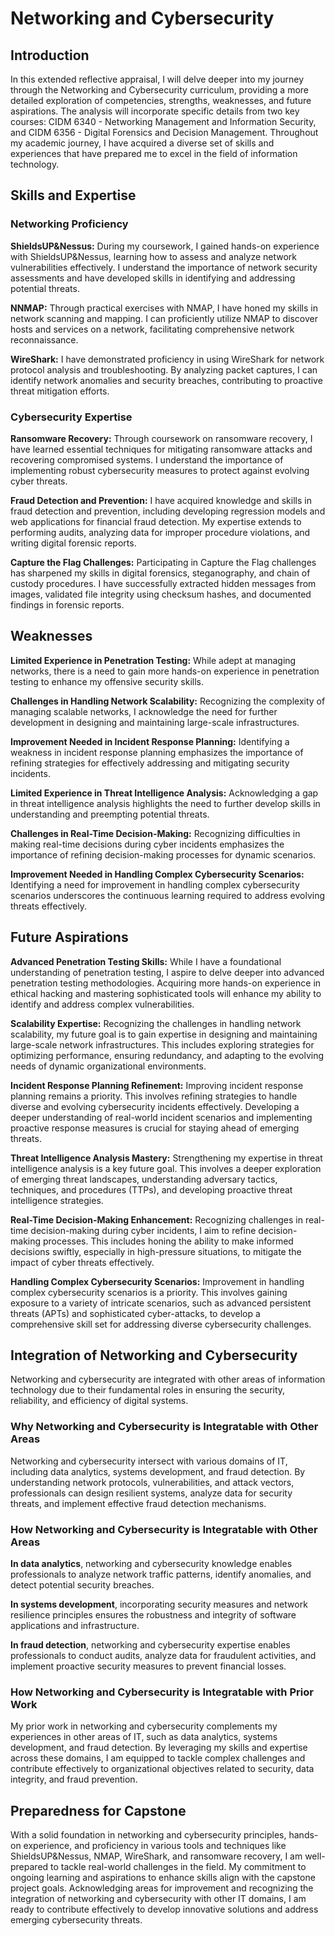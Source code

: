 # Networking and Cybersecurity


## Introduction

In this extended reflective appraisal, I will delve deeper into my journey through the Networking and Cybersecurity curriculum, providing a more detailed exploration of competencies, strengths, weaknesses, and future aspirations. The analysis will incorporate specific details from two key courses: CIDM 6340 - Networking Management and Information Security, and CIDM 6356 - Digital Forensics and Decision Management. Throughout my academic journey, I have acquired a diverse set of skills and experiences that have prepared me to excel in the field of information technology.


## Skills and Expertise

### Networking Proficiency

**ShieldsUP&Nessus:** During my coursework, I gained hands-on experience with ShieldsUP&Nessus, learning how to assess and analyze network vulnerabilities effectively. I understand the importance of network security assessments and have developed skills in identifying and addressing potential threats.

**NNMAP:** Through practical exercises with NMAP, I have honed my skills in network scanning and mapping. I can proficiently utilize NMAP to discover hosts and services on a network, facilitating comprehensive network reconnaissance.

**WireShark:** I have demonstrated proficiency in using WireShark for network protocol analysis and troubleshooting. By analyzing packet captures, I can identify network anomalies and security breaches, contributing to proactive threat mitigation efforts.

### Cybersecurity Expertise

**Ransomware Recovery:** Through coursework on ransomware recovery, I have learned essential techniques for mitigating ransomware attacks and recovering compromised systems. I understand the importance of implementing robust cybersecurity measures to protect against evolving cyber threats.

**Fraud Detection and Prevention:**  I have acquired knowledge and skills in fraud detection and prevention, including developing regression models and web applications for financial fraud detection. My expertise extends to performing audits, analyzing data for improper procedure violations, and writing digital forensic reports.

**Capture the Flag Challenges:** Participating in Capture the Flag challenges has sharpened my skills in digital forensics, steganography, and chain of custody procedures. I have successfully extracted hidden messages from images, validated file integrity using checksum hashes, and documented findings in forensic reports.


## Weaknesses

**Limited Experience in Penetration Testing:** While adept at managing networks, there is a need to gain more hands-on experience in penetration testing to enhance my offensive security skills.

**Challenges in Handling Network Scalability:** Recognizing the complexity of managing scalable networks, I acknowledge the need for further development in designing and maintaining large-scale infrastructures.

**Improvement Needed in Incident Response Planning:** Identifying a weakness in incident response planning emphasizes the importance of refining strategies for effectively addressing and mitigating security incidents.

**Limited Experience in Threat Intelligence Analysis:** Acknowledging a gap in threat intelligence analysis highlights the need to further develop skills in understanding and preempting potential threats.

**Challenges in Real-Time Decision-Making:** Recognizing difficulties in making real-time decisions during cyber incidents emphasizes the importance of refining decision-making processes for dynamic scenarios.

**Improvement Needed in Handling Complex Cybersecurity Scenarios:** Identifying a need for improvement in handling complex cybersecurity scenarios underscores the continuous learning required to address evolving threats effectively.


## Future Aspirations

**Advanced Penetration Testing Skills:** While I have a foundational understanding of penetration testing, I aspire to delve deeper into advanced penetration testing methodologies. Acquiring more hands-on experience in ethical hacking and mastering sophisticated tools will enhance my ability to identify and address complex vulnerabilities.

**Scalability Expertise:** Recognizing the challenges in handling network scalability, my future goal is to gain expertise in designing and maintaining large-scale network infrastructures. This includes exploring strategies for optimizing performance, ensuring redundancy, and adapting to the evolving needs of dynamic organizational environments.

**Incident Response Planning Refinement:** Improving incident response planning remains a priority. This involves refining strategies to handle diverse and evolving cybersecurity incidents effectively. Developing a deeper understanding of real-world incident scenarios and implementing proactive response measures is crucial for staying ahead of emerging threats.

**Threat Intelligence Analysis Mastery:** Strengthening my expertise in threat intelligence analysis is a key future goal. This involves a deeper exploration of emerging threat landscapes, understanding adversary tactics, techniques, and procedures (TTPs), and developing proactive threat intelligence strategies.

**Real-Time Decision-Making Enhancement:** Recognizing challenges in real-time decision-making during cyber incidents, I aim to refine decision-making processes. This includes honing the ability to make informed decisions swiftly, especially in high-pressure situations, to mitigate the impact of cyber threats effectively.

**Handling Complex Cybersecurity Scenarios:** Improvement in handling complex cybersecurity scenarios is a priority. This involves gaining exposure to a variety of intricate scenarios, such as advanced persistent threats (APTs) and sophisticated cyber-attacks, to develop a comprehensive skill set for addressing diverse cybersecurity challenges.


## Integration of Networking and Cybersecurity

Networking and cybersecurity are integrated with other areas of information technology due to their fundamental roles in ensuring the security, reliability, and efficiency of digital systems.

### Why Networking and Cybersecurity is Integratable with Other Areas
Networking and cybersecurity intersect with various domains of IT, including data analytics, systems development, and fraud detection. By understanding network protocols, vulnerabilities, and attack vectors, professionals can design resilient systems, analyze data for security threats, and implement effective fraud detection mechanisms.

### How Networking and Cybersecurity is Integratable with Other Areas

**In data analytics**, networking and cybersecurity knowledge enables professionals to analyze network traffic patterns, identify anomalies, and detect potential security breaches.

**In systems development**, incorporating security measures and network resilience principles ensures the robustness and integrity of software applications and infrastructure.

**In fraud detection**, networking and cybersecurity expertise enables professionals to conduct audits, analyze data for fraudulent activities, and implement proactive security measures to prevent financial losses.

### How Networking and Cybersecurity is Integratable with Prior Work
My prior work in networking and cybersecurity complements my experiences in other areas of IT, such as data analytics, systems development, and fraud detection. By leveraging my skills and expertise across these domains, I am equipped to tackle complex challenges and contribute effectively to organizational objectives related to security, data integrity, and fraud prevention.


## Preparedness for Capstone

With a solid foundation in networking and cybersecurity principles, hands-on experience, and proficiency in various tools and techniques like ShieldsUP&Nessus, NMAP, WireShark, and ransomware recovery, I am well-prepared to tackle real-world challenges in the field. My commitment to ongoing learning and aspirations to enhance skills align with the capstone project goals. Acknowledging areas for improvement and recognizing the integration of networking and cybersecurity with other IT domains, I am ready to contribute effectively to develop innovative solutions and address emerging cybersecurity threats.


